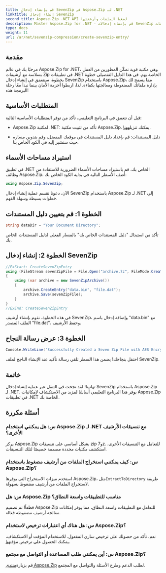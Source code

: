 ```yaml
---
title: قم بإنشاء إدخال SevenZip في Aspose.Zip لـ .NET
linktitle: إنشاء إدخال SevenZip
second_title: Aspose.Zip .NET API لضغط الملفات وأرشفتها
description: Master Aspose.Zip for .NET - قم بإنشاء إدخالات SevenZip دون عناء. قم بتحسين تطبيقات .NET الخاصة بك من خلال المعالجة الفعالة لأرشيف Zip.
type: docs
weight: 11
url: /ar/net/sevenzip-compression/create-sevenzip-entry/
---
```


## مقدمة

مرحبًا بك في عالم Aspose.Zip for .NET، وهي مكتبة قوية تمكّن المطورين من العمل بسلاسة مع أرشيفات Zip في تطبيقات .NET الخاصة بهم. في هذا الدليل التفصيلي خطوة بخطوة، سنتعمق في إنشاء إدخال SevenZip باستخدام Aspose.Zip، مما يسمح لك بإدارة ملفاتك المضغوطة ومعالجتها بكفاءة. لذا، اربطوا أحزمة الأمان بينما نبدأ معًا رحلة البرمجة هذه!

## المتطلبات الأساسية

قبل أن نتعمق في البرنامج التعليمي، تأكد من توفر المتطلبات الأساسية التالية:

-  Aspose.Zip لمكتبة .NET: تأكد من تثبيت مكتبة Aspose.Zip. يمكنك تنزيله[هنا](https://releases.aspose.com/zip/net/).

- دليل المستندات: قم بإعداد دليل المستندات في موقعك المفضل، وقم بتدوين مساره حيث سنشير إليه في الكود الخاص بنا.

## استيراد مساحات الأسماء

في تطبيق .NET الخاص بك، قم باستيراد مساحات الأسماء الضرورية للاستفادة من وظائف Aspose.Zip. أضف الأسطر التالية في بداية الكود الخاص بك:

```csharp
using Aspose.Zip.SevenZip;
```

الآن، دعونا نقسم عملية إنشاء إدخال SevenZip باستخدام Aspose.Zip لـ .NET إلى خطوات بسيطة وسهلة الفهم.

## الخطوة 1: قم بتعيين دليل المستندات

```csharp
string dataDir = "Your Document Directory";
```

تأكد من استبدال "دليل المستندات الخاص بك" بالمسار الفعلي لدليل المستندات الخاص بك.

## الخطوة 2: إنشاء إدخال SevenZip

```csharp
//ExStart: CreateSevenZipEntry
using (FileStream sevenZipFile = File.Open("archive.7z", FileMode.Create))
{
    using (var archive = new SevenZipArchive())
    {
        archive.CreateEntry("data.bin", "file.dat");
        archive.Save(sevenZipFile);
    }
}
//ExEnd: CreateSevenZipEntry
```

في هذه الخطوة، نقوم بإنشاء أرشيف SevenZip، وإضافة إدخال باسم "data.bin" مع الملف المصدر "file.dat"، وحفظ الأرشيف.

## الخطوة 3: عرض رسالة النجاح

```csharp
Console.WriteLine("Successfully Created a Seven Zip File with AES Encryption Settings");
```

احتفل بنجاحك! يضمن هذا السطر تلقي رسالة تأكيد عند الإنشاء الناجح لملف SevenZip.

## خاتمة

تهانينا! لقد نجحت في التنقل عبر عملية إنشاء إدخال SevenZip باستخدام Aspose.Zip لـ .NET. يوفر هذا البرنامج التعليمي أساسًا لمزيد من الاستكشاف لإمكانيات Aspose.Zip في تطبيقات .NET الخاصة بك.

## أسئلة مكررة

### س: هل يمكنني استخدام Aspose.Zip لـ .NET مع تنسيقات الأرشيف الأخرى؟
يركز Aspose.Zip بشكل أساسي على تنسيقات zip و7z. للتعامل مع التنسيقات الأخرى، استكشف مكتبات محددة مصممة خصيصًا لتلك التنسيقات.

### س: كيف يمكنني استخراج الملفات من أرشيف مضغوط باستخدام Aspose.Zip؟
 استخدم ميزات الاستخراج التي يوفرها Aspose.Zip، مثل`ExtractToDirectory` طريقة لاستخراج الملفات من أرشيف مضغوط بسهولة.

### س: هل Aspose.Zip مناسب للتطبيقات واسعة النطاق؟
قطعاً! تم تصميم Aspose.Zip للتعامل مع التطبيقات واسعة النطاق، مما يوفر إمكانات معالجة أرشيف مضغوطة فعالة.

### س: هل هناك أي اعتبارات ترخيص لاستخدام Aspose.Zip؟
 نعم، تأكد من حصولك على ترخيص ساري المفعول. للاستخدام المؤقت أو الاستكشاف، يمكنك الحصول على ترخيص مؤقت[هنا](https://purchase.aspose.com/temporary-license/).

### س: أين يمكنني طلب المساعدة أو التواصل مع مجتمع Aspose.Zip؟
 قم بزيارة[منتدى Aspose.Zip](https://forum.aspose.com/c/zip/37) لطلب الدعم وطرح الأسئلة والتواصل مع المجتمع.
